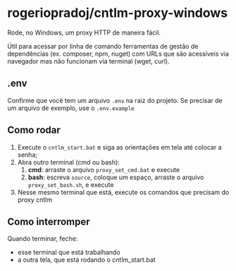 # rogeriopradoj/cntlm-proxy-windows

Rode, no Windows, um proxy HTTP de maneira fácil.

Útil para acessar por linha de comando ferramentas de gestão de dependências (ex. composer, npm, nuget) com URLs que são acessíveis via navegador mas não funcionam via terminal (wget, curl).

## .env

Confirme que você tem um arquivo `.env` na raiz do projeto. Se precisar
de um arquivo de exemplo, use o `.env.example`

## Como rodar

1. Execute o `cntlm_start.bat` e siga as orientações em tela até colocar a senha;
2. Abra outro terminal (cmd ou bash):
    1. **cmd**: arraste o arquivo `proxy_set_cmd.bat` e execute
    2. **bash**: escreva `source`, coloque um espaço, arraste o arquivo `proxy_set_bash.sh`, e execute
3. Nesse mesmo terminal que está, execute os comandos que precisam do proxy cntlm

## Como interromper

Quando terminar, feche:

* esse terminal que está trabalhando
* a outra tela, que está rodando o cntlm_start.bat
